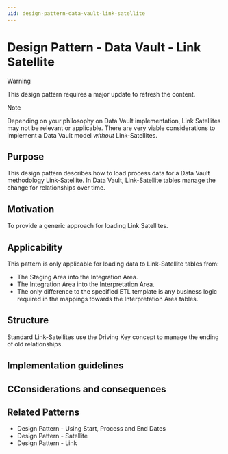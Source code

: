 ```yaml
---
uid: design-pattern-data-vault-link-satellite
---
```


# Design Pattern - Data Vault - Link Satellite

> [!WARNING]
> This design pattern requires a major update to refresh the content.

> [!NOTE]
> Depending on your philosophy on Data Vault implementation, Link Satellites may not be relevant or applicable.
> There are very viable considerations to implement a Data Vault model *without* Link-Satellites.

## Purpose

This design pattern describes how to load process data for a Data Vault methodology Link-Satellite. In Data Vault, Link-Satellite tables manage the change for relationships over time.

## Motivation

To provide a generic approach for loading Link Satellites.

## Applicability

This pattern is only applicable for loading data to Link-Satellite tables from:

* The Staging Area into the Integration Area.
* The Integration Area into the Interpretation Area.
* The only difference to the specified ETL template is any business logic required in the mappings towards the Interpretation Area tables.

## Structure

 Standard Link-Satellites use the Driving Key concept to manage the ending of old relationships.

## Implementation guidelines

## CConsiderations and consequences

## Related Patterns

* Design Pattern - Using Start, Process and End Dates
* Design Pattern - Satellite
* Design Pattern - Link
